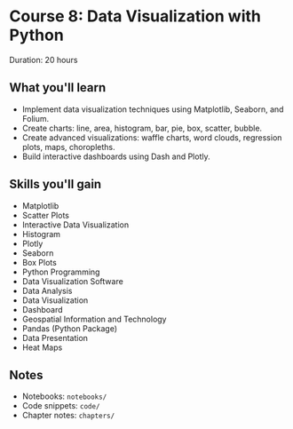 # Course 8: Data Visualization with Python

Duration: 20 hours

## What you'll learn
- Implement data visualization techniques using Matplotlib, Seaborn, and Folium.
- Create charts: line, area, histogram, bar, pie, box, scatter, bubble.
- Create advanced visualizations: waffle charts, word clouds, regression plots, maps, choropleths.
- Build interactive dashboards using Dash and Plotly.

## Skills you'll gain
- Matplotlib
- Scatter Plots
- Interactive Data Visualization
- Histogram
- Plotly
- Seaborn
- Box Plots
- Python Programming
- Data Visualization Software
- Data Analysis
- Data Visualization
- Dashboard
- Geospatial Information and Technology
- Pandas (Python Package)
- Data Presentation
- Heat Maps

## Notes
- Notebooks: `notebooks/`
- Code snippets: `code/`
- Chapter notes: `chapters/`
